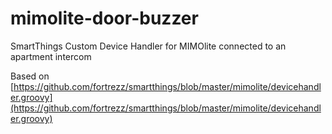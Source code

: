 # mimolite-door-buzzer
SmartThings Custom Device Handler for MIMOlite connected to an apartment intercom

Based on [https://github.com/fortrezz/smartthings/blob/master/mimolite/devicehandler.groovy](https://github.com/fortrezz/smartthings/blob/master/mimolite/devicehandler.groovy)
